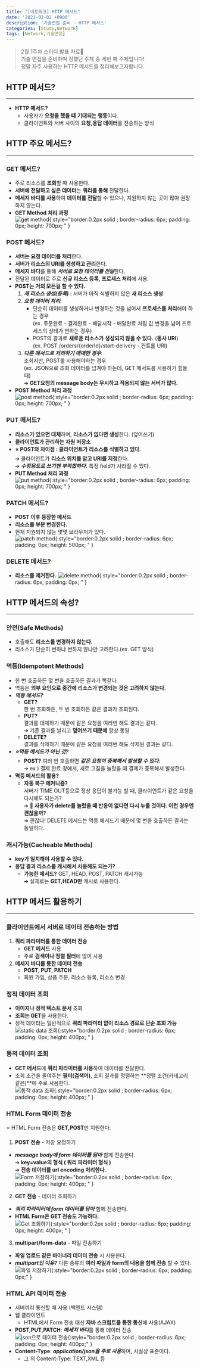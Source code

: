 ```yaml
---
title: "[네트워크] HTTP 메서드"
date: '2023-02-02 +0900'
description: '기술면접 준비 - HTTP 메서드'
categories: [Study,Network]
tags: [Network,기술면접]
---
```


> 2월 1주차 스터디 발표 자료📖                                    
> 기술 면접을 준비하며 정했던 주제 중 세번 째 주제입니다!           
> 정말 자주 사용하는 HTTP 메서드를 정리해보고자합니다.

## **HTTP 메서드?** ##
---
* **HTTP 메서드?**
    - 사용자가 **요청을 했을 때** **기대되는 행동**이다.
    - 클라이언트와 서버 사이의 **요청,응답 데이터**를 전송하는 방식

## **HTTP 주요 메서드?** ##
---

### **GET 메서드?** ###
- 주로 리소스를 **조회**할 때 사용한다.                 
- **서버에 전달하고 싶은 데이터**는 **쿼리를 통해** 전달한다.                     
- **메세지 바디를 사용**하여 **데이터를 전달**할 수 있으나, 지원하지 않는 곳이 많아 권장하지 않는다.   
- **GET Method 처리 과정**                  
![get method](/assets/img/get.jpg){:style="border:0.2px solid ; border-radius: 6px; padding: 0px; height: 700px; " }             
### **POST 메서드?** ###
- **서버는 요청 데이터를 처리**한다.
- **서버가 리소스의 URI를 생성하고 관리**한다.                  
- **메세지 바디**를 통해 ***서버로 요청 데이터를 전달***한다.
- 전달된 데이터로 주로 **신규 리소스 등록, 프로세스 처리**에 사용.
- **POST는 거의 모든걸 할 수 있다.**
    1. ***새 리소스 생성(등록)*** : 서버가 아직 식별하지 않은 **새 리소스 생성**              
    2. ***요청 데이터 처리***:
        * 단순히 데이터를 생성하거나 변경하는 것을 넘어서 **프로세스를 처리**해야 하는 경우                            
        (ex. 주문완료 - 결제완료 - 배달시작 - 배달완료 처럼 값 변경을 넘어 프로세스의 상태가 변하는 경우) 
        * POST의 결과로 **새로운 리소스가 생성되지 않을 수 있다.** (**동사 URI**)                   
        (ex. POST /orders/{orderId}/start-delivery - 컨트롤 URI) 
    3. ***다른 메서드로 처리하기 애매한 경우***:              
        조회지만, POST를 사용해야하는 경우             
        (ex. JSON으로 조회 데이터를 넘겨야 하는데, GET 메서드를 사용하기 힘들 때)                
        ➔ **GET요청의 message body는 무시하고 적용되지 않는 서버가 많다.**
- **POST Method 처리 과정**   
![post method](/assets/img/post.jpg){:style="border:0.2px solid ; border-radius: 6px; padding: 0px; height: 700px; " } 
### **PUT 메서드?** ###
- **리소스가 있으면 대체**하며, **리소스가 없다면 생성**한다. (덮어쓰기)      
- **클라이언트가 관리하는 자원 저장소**                            
- **⭐ POST와 차이점 : 클라이언트가 리소스를 식별하고 있다.**                   
➔ 클라이언트가 **리소스 위치를 알고 URI를 지정**한다.   
➔ ***수정용도로 쓰기엔 부적합하다.*** 특정 field가 사라질 수 있다.            
- **PUT Method 처리 과정**             
![put method](/assets/img/put.jpg){:style="border:0.2px solid ; border-radius: 6px; padding: 0px; height: 700px; " }   
### **PATCH 메서드?** ###
- **POST 이후 등장한 메서드**                 
- **리소스를 부분 변경한다.**             
- 현재 지원되지 않는 몇몇 브라우저가 있다.             
![patch method](/assets/img/patch.jpg){:style="border:0.2px solid ; border-radius: 6px; padding: 0px; height: 500px; " }        
### **DELETE 메서드?** ###
- **리소스를 제거한다.**
![delete method](/assets/img/delete.jpg){:style="border:0.2px solid ; border-radius: 6px; padding: 0px; " }

## **HTTP 메서드의 속성?** ##
---
### **안전(Safe Methods)** ###
- 호출해도 **리소스를 변경하지 않는다.**
- 리소스가 단순히 변하냐 변하지 않냐만 고려한다.(ex. GET 방식)

### **멱등(Idempotent Methods)** ###
- 한 번 호출하든 몇 번을 호출하든 결과가 똑같다.
- 멱등은 **외부 요인으로 중간에 리소스가 변경되는 것은 고려하지 않는다.**
- ***멱등 메서드?***
    * **GET?**          
    한 번 조회하든, 두 번 조회하든 같은 결과가 조회된다.                
    * **PUT?**             
    결과를 대체하기 때문에 같은 요청을 여러번 해도 결과는 같다.                         
    ➔ 기존 결과를 날리고 **덮어쓰기 때문에** 항상 동일
    * **DELETE?**             
    결과를 삭제하기 때문에 같은 요청을 여러번 해도 삭제된 결과는 같다.           
- ***⭐멱등 메서드가 아닌 것?***                 
    * **POST?** 여러 번 호출하면 ***같은 요청이 중복해서 발생할 수 있다.***          
    ➔ ex ) 결제 완료 창에서, 새로 고침을 눌렀을 때 결제가 중복해서 발생한다.
- **멱등 메서드의 활용?**
    * **자동 복구 메커니즘?**      
    서버가 TIME OUT등으로 정상 응답이 불가능 할 때, 클라이언트가 같은 요청을 다시해도 되는가?                
    ➔ **🤔 사용자가 delete를 눌렀을 때 반응이 없다면 다시 누를 것이다. 이런 경우엔 괜찮을까?**           
    ➔ 괜찮다! DELETE 메서드는 멱등 메서드기 때문에 몇 번을 호출하든 결과는 동일하다.

### **캐시가능(Cacheable Methods)** ###
- **key가 일치해야 사용할 수 있다.**
- **응답 결과 리소스를 캐시해서 사용해도 되는가?**
    - **가능한 메서드?** GET, HEAD, POST, PATCH 캐시가능            
    ➔ 실제로는 **GET,HEAD만** 캐시로 사용한다.

## **HTTP 메서드 활용하기** ##
---
### **클라이언트에서 서버로 데이터 전송하는 방법** ###
1. **쿼리 파라미터를 통한 데이터 전송**
    * **GET 메서드** 사용
    * 주로 **검색이나 정렬 필터**에 많이 사용
2. **메세지 바디를 통한 데이터 전송**
    * **POST, PUT, PATCH**
    * 회원 가입, 상품 주문, 리소스 등록, 리소스 변경

### **정적 데이터 조회** ###
- **이미지나 정적 텍스트 문서** 조회
- **조회는 GET**을 사용한다.
- 정적 데이터는 일반적으로 **쿼리 파라미터 없이 리소스 경로로 단순 조회 가능**                  
![static data 조회](/assets/img/staticdata.jpg){:style="border:0.2px solid ; border-radius: 6px; padding: 0px; height: 400px; " }

### **동적 데이터 조회** ###
- **GET 메서드**에 **쿼리 파라미터를 사용**하여 데이터를 전달한다.                               
- 조회 조건을 줄여주는 **필터(검색어)**, 조회 결과를 정렬하는 **정렬 조건(카테고리 같은)**에 주로 사용한다.   
![동적 data 조회](/assets/img/dynamic.jpg){:style="border:0.2px solid ; border-radius: 6px; padding: 0px; height: 400px; " }    

### **HTML Form 데이터 전송** ###
⭐ HTML Form 전송은 **GET,POST**만 지원한다.                
1. **POST 전송** - 저장 요청하기     
- ***message body에 form 데이터를 담아*** 함께 전송한다.         
➔ **key=value의 형식 ( 쿼리 파라미터 형식 )**              
➔ **전송 데이터를 url encoding 처리한다.**                
![Form 저장하기](/assets/img/form-post.jpg){:style="border:0.2px solid ; border-radius: 6px; padding: 0px; height: 400px; " }       
2. **GET 전송** - 데이터 조회하기     
- ***쿼리 파라미터에 form 데이터를 담아*** 함께 전송한다.  
- **HTML Form은 GET 전송도 가능하다.**             
![Get 조회하기](/assets/img/form-get.jpg){:style="border:0.2px solid ; border-radius: 6px; padding: 0px; height: 400px; " }        
3. **multipart/form-data** - 파일 전송하기
- **파일 업로드 같은 바이너리 데이터 전송** 시 사용한다.
- ***multipart인 이유?***  다른 종류의 **여러 파일과 form의 내용을 함께 전송** 할 수 있다.   
![파일 저장하기](/assets/img/multipart.jpg){:style="border:0.2px solid ; border-radius: 6px; padding: 0px;" }  

### **HTML API 데이터 전송** ###
- 서버끼리 통신할 때 사용 (백엔드 시스템)             
- 웹 클라이언트                 
    - HTML에서 Form 전송 대신 **자바 스크립트를 통한 통신**에 사용(AJAX)                 
- **POST,PUT,PATCH**: ***메세지 바디***를 통해 데이터 전송  
![json으로 데이터 전송](/assets/img/jsondata.jpg){:style="border:0.2px solid ; border-radius: 6px; padding: 0px; height: 400px;" }             
- **Content-Type**: ***application/json을 주로 사용***하며, 사실상 표준이다.              
    - 그 외 Content-Type: TEXT,XML 등            
